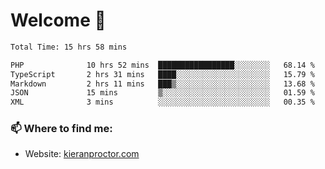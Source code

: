 # Welcome 🦘

<!--START_SECTION:waka-->

```txt
Total Time: 15 hrs 58 mins

PHP              10 hrs 52 mins  █████████████████░░░░░░░░   68.14 %
TypeScript       2 hrs 31 mins   ████░░░░░░░░░░░░░░░░░░░░░   15.79 %
Markdown         2 hrs 11 mins   ███▒░░░░░░░░░░░░░░░░░░░░░   13.68 %
JSON             15 mins         ▒░░░░░░░░░░░░░░░░░░░░░░░░   01.59 %
XML              3 mins          ░░░░░░░░░░░░░░░░░░░░░░░░░   00.35 %
```

<!--END_SECTION:waka-->

### 📫 Where to find me:

-   Website: [kieranproctor.com](https://kieranproctor.com/)
